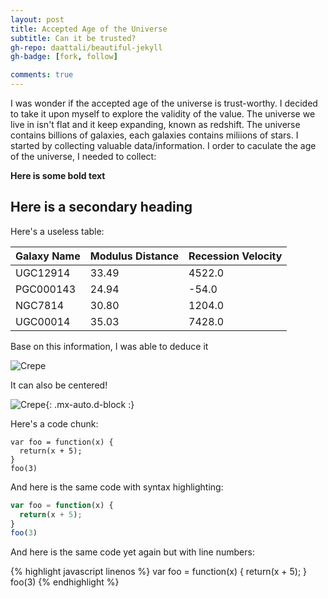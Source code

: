 ```yaml
---
layout: post
title: Accepted Age of the Universe 
subtitle: Can it be trusted?
gh-repo: daattali/beautiful-jekyll
gh-badge: [fork, follow]

comments: true
---
```


I was wonder if the accepted age of the universe is trust-worthy. I decided to take it upon myself to explore the validity of the value. The universe we live in isn't flat and it keep expanding, known as redshift. The universe contains billions of galaxies, each galaxies contains miliions of stars.  I started by collecting valuable data/information. I order to caculate the age of the universe, I needed to collect: 

**Here is some bold text**

## Here is a secondary heading

Here's a useless table:

| Galaxy Name | Modulus Distance | Recession Velocity |
| :------ |:--- | :--- |
| UGC12914 | 33.49 | 4522.0 |
| PGC000143	 | 24.94 | -54.0 |
| NGC7814 | 30.80	 | 1204.0 |
| UGC00014 | 35.03 | 7428.0 |

Base on this information, I was able to deduce it

![Crepe](https://s3-media3.fl.yelpcdn.com/bphoto/cQ1Yoa75m2yUFFbY2xwuqw/348s.jpg)

It can also be centered!

![Crepe](https://s3-media3.fl.yelpcdn.com/bphoto/cQ1Yoa75m2yUFFbY2xwuqw/348s.jpg){: .mx-auto.d-block :}

Here's a code chunk:

~~~
var foo = function(x) {
  return(x + 5);
}
foo(3)
~~~

And here is the same code with syntax highlighting:

```javascript
var foo = function(x) {
  return(x + 5);
}
foo(3)
```

And here is the same code yet again but with line numbers:

{% highlight javascript linenos %}
var foo = function(x) {
  return(x + 5);
}
foo(3)
{% endhighlight %}


